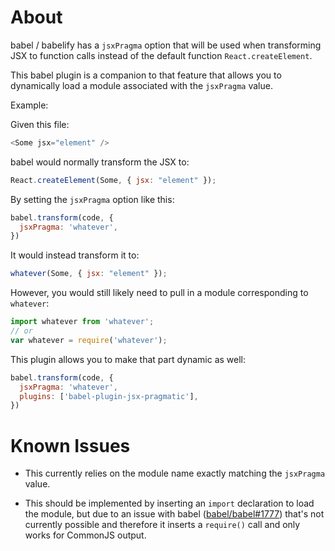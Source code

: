 # About

babel / babelify has a `jsxPragma` option that will be used when transforming JSX to function calls instead of the default function `React.createElement`.

This babel plugin is a companion to that feature that allows you to dynamically load a module associated with the `jsxPragma` value.

Example:

Given this file:

```js
<Some jsx="element" />
```

babel would normally transform the JSX to:

```js
React.createElement(Some, { jsx: "element" });
```

By setting the `jsxPragma` option like this:

```js
babel.transform(code, {
  jsxPragma: 'whatever',
})
```

It would instead transform it to:

```js
whatever(Some, { jsx: "element" });
```

However, you would still likely need to pull in a module corresponding to `whatever`:

```js
import whatever from 'whatever';
// or
var whatever = require('whatever');
```

This plugin allows you to make that part dynamic as well:

```js
babel.transform(code, {
  jsxPragma: 'whatever',
  plugins: ['babel-plugin-jsx-pragmatic'],
})
```

# Known Issues

* This currently relies on the module name exactly matching the `jsxPragma` value.

* This should be implemented by inserting an `import` declaration to load the module, but due to an issue with babel ([babel/babel#1777](https://github.com/babel/babel/issues/1777)) that's not currently possible and therefore it inserts a `require()` call and only works for CommonJS output.
